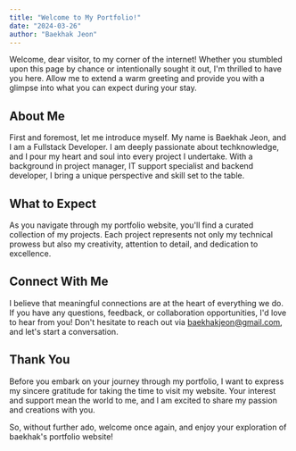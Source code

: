 ```yaml
---
title: "Welcome to My Portfolio!"
date: "2024-03-26"
author: "Baekhak Jeon"
---
```


Welcome, dear visitor, to my corner of the internet! Whether you stumbled upon this page by chance or intentionally sought it out, I'm thrilled to have you here. Allow me to extend a warm greeting and provide you with a glimpse into what you can expect during your stay.

## About Me

First and foremost, let me introduce myself. My name is Baekhak Jeon, and I am a Fullstack Developer. I am deeply passionate about techknowledge, and I pour my heart and soul into every project I undertake. With a background in project manager, IT support specialist and backend developer, I bring a unique perspective and skill set to the table.

## What to Expect

As you navigate through my portfolio website, you'll find a curated collection of my projects. Each project represents not only my technical prowess but also my creativity, attention to detail, and dedication to excellence.

## Connect With Me

I believe that meaningful connections are at the heart of everything we do. If you have any questions, feedback, or collaboration opportunities, I'd love to hear from you! Don't hesitate to reach out via baekhakjeon@gmail.com, and let's start a conversation.

## Thank You

Before you embark on your journey through my portfolio, I want to express my sincere gratitude for taking the time to visit my website. Your interest and support mean the world to me, and I am excited to share my passion and creations with you.

So, without further ado, welcome once again, and enjoy your exploration of baekhak's portfolio website!
